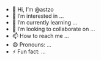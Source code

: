 - 👋 Hi, I’m @astzo
- 👀 I’m interested in ...
- 🌱 I’m currently learning ...
- 💞️ I’m looking to collaborate on ...
- 📫 How to reach me ...
- 😄 Pronouns: ...
- ⚡ Fun fact: ...

<!---
astzo/astzo is a ✨ special ✨ repository because its `README.md` (this file) appears on your GitHub profile.
You can click the Preview link to take a look at your changes.
--->
